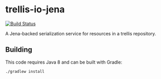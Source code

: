 # trellis-io-jena

[![Build Status](https://travis-ci.org/trellis-ldp/trellis-io-jena.png?branch=master)](https://travis-ci.org/trellis-ldp/trellis-io-jena)

A Jena-backed serialization service for resources in a trellis repository.

## Building

This code requires Java 8 and can be built with Gradle:

    ./gradlew install
